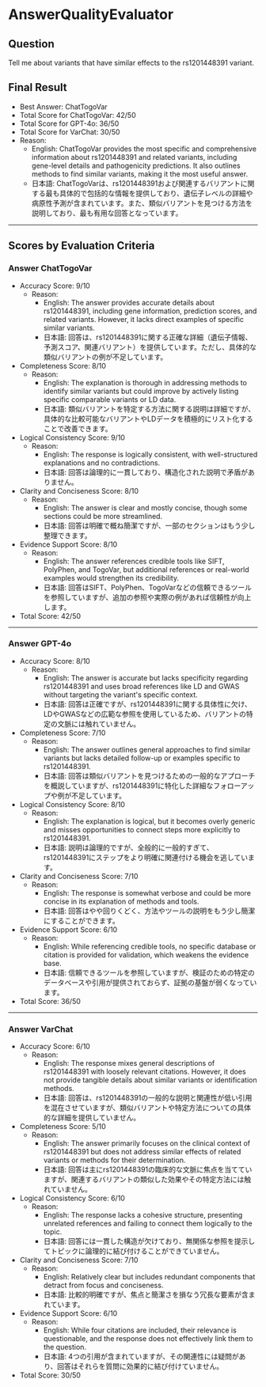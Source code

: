 # AnswerQualityEvaluator

## Question

Tell me about variants that have similar effects to the rs1201448391 variant.

## Final Result

- Best Answer: ChatTogoVar
- Total Score for ChatTogoVar: 42/50
- Total Score for GPT-4o: 36/50
- Total Score for VarChat: 30/50
- Reason:
  - English: ChatTogoVar provides the most specific and comprehensive information about rs1201448391 and related variants, including gene-level details and pathogenicity predictions. It also outlines methods to find similar variants, making it the most useful answer.
  - 日本語: ChatTogoVarは、rs1201448391および関連するバリアントに関する最も具体的で包括的な情報を提供しており、遺伝子レベルの詳細や病原性予測が含まれています。また、類似バリアントを見つける方法を説明しており、最も有用な回答となっています。

---

## Scores by Evaluation Criteria

### Answer ChatTogoVar
- Accuracy Score: 9/10
  - Reason: 
    - English: The answer provides accurate details about rs1201448391, including gene information, prediction scores, and related variants. However, it lacks direct examples of specific similar variants.
    - 日本語: 回答は、rs1201448391に関する正確な詳細（遺伝子情報、予測スコア、関連バリアント）を提供しています。ただし、具体的な類似バリアントの例が不足しています。
- Completeness Score: 8/10
  - Reason: 
    - English: The explanation is thorough in addressing methods to identify similar variants but could improve by actively listing specific comparable variants or LD data.
    - 日本語: 類似バリアントを特定する方法に関する説明は詳細ですが、具体的な比較可能なバリアントやLDデータを積極的にリスト化することで改善できます。
- Logical Consistency Score: 9/10
  - Reason: 
    - English: The response is logically consistent, with well-structured explanations and no contradictions.
    - 日本語: 回答は論理的に一貫しており、構造化された説明で矛盾がありません。
- Clarity and Conciseness Score: 8/10
  - Reason: 
    - English: The answer is clear and mostly concise, though some sections could be more streamlined.
    - 日本語: 回答は明確で概ね簡潔ですが、一部のセクションはもう少し整理できます。
- Evidence Support Score: 8/10
  - Reason: 
    - English: The answer references credible tools like SIFT, PolyPhen, and TogoVar, but additional references or real-world examples would strengthen its credibility.
    - 日本語: 回答はSIFT、PolyPhen、TogoVarなどの信頼できるツールを参照していますが、追加の参照や実際の例があれば信頼性が向上します。
- Total Score: 42/50

---

### Answer GPT-4o
- Accuracy Score: 8/10
  - Reason: 
    - English: The answer is accurate but lacks specificity regarding rs1201448391 and uses broad references like LD and GWAS without targeting the variant's specific context.
    - 日本語: 回答は正確ですが、rs1201448391に関する具体性に欠け、LDやGWASなどの広範な参照を使用しているため、バリアントの特定の文脈には触れていません。
- Completeness Score: 7/10
  - Reason: 
    - English: The answer outlines general approaches to find similar variants but lacks detailed follow-up or examples specific to rs1201448391.
    - 日本語: 回答は類似バリアントを見つけるための一般的なアプローチを概説していますが、rs1201448391に特化した詳細なフォローアップや例が不足しています。
- Logical Consistency Score: 8/10
  - Reason: 
    - English: The explanation is logical, but it becomes overly generic and misses opportunities to connect steps more explicitly to rs1201448391.
    - 日本語: 説明は論理的ですが、全般的に一般的すぎて、rs1201448391にステップをより明確に関連付ける機会を逃しています。
- Clarity and Conciseness Score: 7/10
  - Reason: 
    - English: The response is somewhat verbose and could be more concise in its explanation of methods and tools.
    - 日本語: 回答はやや回りくどく、方法やツールの説明をもう少し簡潔にすることができます。
- Evidence Support Score: 6/10
  - Reason: 
    - English: While referencing credible tools, no specific database or citation is provided for validation, which weakens the evidence base.
    - 日本語: 信頼できるツールを参照していますが、検証のための特定のデータベースや引用が提供されておらず、証拠の基盤が弱くなっています。
- Total Score: 36/50

---

### Answer VarChat
- Accuracy Score: 6/10
  - Reason: 
    - English: The response mixes general descriptions of rs1201448391 with loosely relevant citations. However, it does not provide tangible details about similar variants or identification methods.
    - 日本語: 回答は、rs1201448391の一般的な説明と関連性が低い引用を混在させていますが、類似バリアントや特定方法についての具体的な詳細を提供していません。
- Completeness Score: 5/10
  - Reason: 
    - English: The answer primarily focuses on the clinical context of rs1201448391 but does not address similar effects of related variants or methods for their determination.
    - 日本語: 回答は主にrs1201448391の臨床的な文脈に焦点を当てていますが、関連するバリアントの類似した効果やその特定方法には触れていません。
- Logical Consistency Score: 6/10
  - Reason: 
    - English: The response lacks a cohesive structure, presenting unrelated references and failing to connect them logically to the topic.
    - 日本語: 回答には一貫した構造が欠けており、無関係な参照を提示してトピックに論理的に結び付けることができていません。
- Clarity and Conciseness Score: 7/10
  - Reason: 
    - English: Relatively clear but includes redundant components that detract from focus and conciseness.
    - 日本語: 比較的明確ですが、焦点と簡潔さを損なう冗長な要素が含まれています。
- Evidence Support Score: 6/10
  - Reason: 
    - English: While four citations are included, their relevance is questionable, and the response does not effectively link them to the question.
    - 日本語: 4つの引用が含まれていますが、その関連性には疑問があり、回答はそれらを質問に効果的に結び付けていません。
- Total Score: 30/50